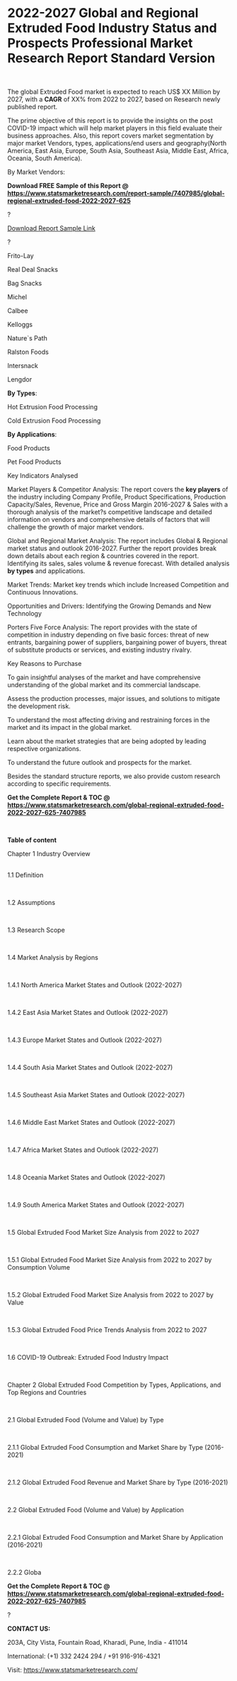 <h1>2022-2027 Global and Regional Extruded Food Industry Status and Prospects Professional Market Research Report Standard Version</h1><br/><p>The global Extruded Food market is expected to reach US$ XX Million by 2027, with a <strong>CAGR</strong> of XX% from 2022 to 2027, based on Research newly published report.</p>
 
 
 
 <p>The prime objective of this report is to provide the insights on the post COVID-19 impact which will help market players in this field evaluate their business approaches. Also, this report covers market segmentation by major market Vendors, types, applications/end users and geography(North America, East Asia, Europe, South Asia, Southeast Asia, Middle East, Africa, Oceania, South America).</p>
 
 
 
 <p>By Market Vendors:</p>
 
 
 
 <div><b>Download FREE Sample of this Report @ <a href="https://www.statsmarketresearch.com/download-free-sample/7407985/global-regional-extruded-food-2022-2027-625">https://www.statsmarketresearch.com/report-sample/7407985/global-regional-extruded-food-2022-2027-625</a></b></div>
 
 
 
 <p>? </p>
 
 
 
 <p><a href="https://www.statsmarketresearch.com/download-free-sample/7407985/global-regional-extruded-food-2022-2027-625">Download Report Sample Link</a></p>
 
 
 
 <p>? </p>
 
 
 
 <p>Frito-Lay</p>
 
 
 
 <p>Real Deal Snacks</p>
 
 
 
 <p>Bag Snacks</p>
 
 
 
 <p>Michel</p>
 
 
 
 <p>Calbee</p>
 
 
 
 <p>Kelloggs</p>
 
 
 
 <p>Nature`s Path</p>
 
 
 
 <p>Ralston Foods</p>
 
 
 
 <p>Intersnack</p>
 
 
 
 <p>Lengdor</p>
 
 
 
 <p><strong>By Types</strong>:</p>
 
 
 
 <p>Hot Extrusion Food Processing</p>
 
 
 
 <p>Cold Extrusion Food Processing</p>
 
 
 
 <p><strong><strong>By Applications</strong></strong>:</p>
 
 
 
 <p>Food Products</p>
 
 
 
 <p>Pet Food Products</p>
 
 
 
 <p>Key Indicators Analysed</p>
 
 
 
 <p>Market Players & Competitor Analysis: The report covers the <strong>key players</strong> of the industry including Company Profile, Product Specifications, Production Capacity/Sales, Revenue, Price and Gross Margin 2016-2027 & Sales with a thorough analysis of the market?s competitive landscape and detailed information on vendors and comprehensive details of factors that will challenge the growth of major market vendors.</p>
 
 
 
 <p>Global and Regional Market Analysis: The report includes Global & Regional market status and outlook 2016-2027. Further the report provides break down details about each region & countries covered in the report. Identifying its sales, sales volume & revenue forecast. With detailed analysis <strong>by types</strong> and applications.</p>
 
 
 
 <p>Market Trends: Market key trends which include Increased Competition and Continuous Innovations.</p>
 
 
 
 <p>Opportunities and Drivers: Identifying the Growing Demands and New Technology</p>
 
 
 
 <p>Porters Five Force Analysis: The report provides with the state of competition in industry depending on five basic forces: threat of new entrants, bargaining power of suppliers, bargaining power of buyers, threat of substitute products or services, and existing industry rivalry.</p>
 
 
 
 <p>Key Reasons to Purchase</p>
 
 
 
 <p>To gain insightful analyses of the market and have comprehensive understanding of the global market and its commercial landscape.</p>
 
 
 
 <p>Assess the production processes, major issues, and solutions to mitigate the development risk.</p>
 
 
 
 <p>To understand the most affecting driving and restraining forces in the market and its impact in the global market.</p>
 
 
 
 <p>Learn about the market strategies that are being adopted by leading respective organizations.</p>
 
 
 
 <p>To understand the future outlook and prospects for the market.</p>
 
 
 
 <p>Besides the standard structure reports, we also provide custom research according to specific requirements.</p>
 
 
 
 <div><b>Get the Complete Report & TOC @ <a href="https://www.statsmarketresearch.com/global-regional-extruded-food-2022-2027-625-7407985">https://www.statsmarketresearch.com/global-regional-extruded-food-2022-2027-625-7407985</a></b></div>
 
 
 
 <p><br />
 
 <b>Table of content</b></p>
 
 
 
 <p>Chapter 1 Industry Overview<br />
 
 <br />
 
 1.1 Definition<br />
 
 <br />
 
 1.2 Assumptions<br />
 
 <br />
 
 1.3 Research Scope<br />
 
 <br />
 
 1.4 Market Analysis by Regions<br />
 
 <br />
 
 1.4.1 North America Market States and Outlook (2022-2027)<br />
 
 <br />
 
 1.4.2 East Asia Market States and Outlook (2022-2027)<br />
 
 <br />
 
 1.4.3 Europe Market States and Outlook (2022-2027)<br />
 
 <br />
 
 1.4.4 South Asia Market States and Outlook (2022-2027)<br />
 
 <br />
 
 1.4.5 Southeast Asia Market States and Outlook (2022-2027)<br />
 
 <br />
 
 1.4.6 Middle East Market States and Outlook (2022-2027)<br />
 
 <br />
 
 1.4.7 Africa Market States and Outlook (2022-2027)<br />
 
 <br />
 
 1.4.8 Oceania Market States and Outlook (2022-2027)<br />
 
 <br />
 
 1.4.9 South America Market States and Outlook (2022-2027)<br />
 
 <br />
 
 1.5 Global Extruded Food Market Size Analysis from 2022 to 2027<br />
 
 <br />
 
 1.5.1 Global Extruded Food Market Size Analysis from 2022 to 2027 by Consumption Volume<br />
 
 <br />
 
 1.5.2 Global Extruded Food Market Size Analysis from 2022 to 2027 by Value<br />
 
 <br />
 
 1.5.3 Global Extruded Food Price Trends Analysis from 2022 to 2027<br />
 
 <br />
 
 1.6 COVID-19 Outbreak: Extruded Food Industry Impact<br />
 
 <br />
 
 Chapter 2 Global Extruded Food Competition by Types, Applications, and Top Regions and Countries<br />
 
 <br />
 
 2.1 Global Extruded Food (Volume and Value) by Type<br />
 
 <br />
 
 2.1.1 Global Extruded Food Consumption and Market Share by Type (2016-2021)<br />
 
 <br />
 
 2.1.2 Global Extruded Food Revenue and Market Share by Type (2016-2021)<br />
 
 <br />
 
 2.2 Global Extruded Food (Volume and Value) by Application<br />
 
 <br />
 
 2.2.1 Global Extruded Food Consumption and Market Share by Application (2016-2021)<br />
 
 <br />
 
 2.2.2 Globa</p>
 
 
 
 <div><b>Get the Complete Report & TOC @ <a href="https://www.statsmarketresearch.com/global-regional-extruded-food-2022-2027-625-7407985">https://www.statsmarketresearch.com/global-regional-extruded-food-2022-2027-625-7407985</a></b></div>
 
 
 
 <p>? </p>
 
 
 
 <p><b>CONTACT US:</b><br />
 
 203A, City Vista, Fountain Road, Kharadi, Pune, India - 411014<br />
 
 International: (+1) 332 2424 294 / +91 916-916-4321<br />
 
 Visit: <a href="https://www.statsmarketresearch.com/">https://www.statsmarketresearch.com/</a></p>